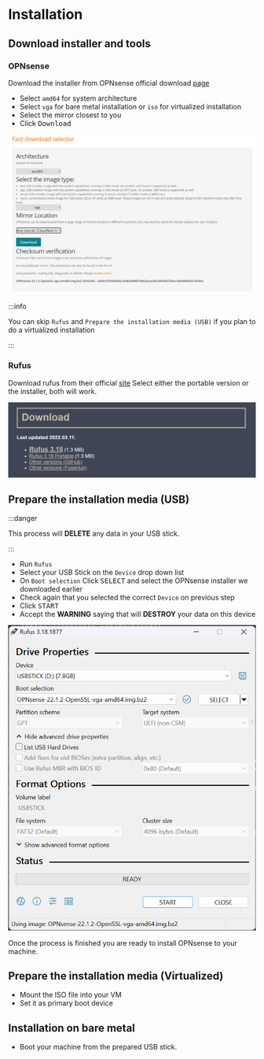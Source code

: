# Installation

## Download installer and tools

### OPNsense

Download the installer from OPNsense official download [page](https://opnsense.org/download/)

- Select `amd64` for system architecture
- Select `vga` for bare metal installation or `iso` for virtualized installation
- Select the mirror closest to you
- Click <kbd>Download</kbd>

![download-opnsense](img/download-opnsense.png)

:::info

You can skip `Rufus` and `Prepare the installation media (USB)`
if you plan to do a virtualized installation

:::

### Rufus

Download rufus from their official [site](https://rufus.ie/en/)
Select either the portable version or the installer, both will work.

![download-rufus](img/download-rufus.png)

## Prepare the installation media (USB)

:::danger

This process will **DELETE** any data in your USB stick.

:::

- Run `Rufus`
- Select your USB Stick on the `Device` drop down list
- On `Boot selection` Click <kbd>SELECT</kbd> and select the OPNsense installer we downloaded earlier
- Check again that you selected the correct `Device` on previous step
- Click <kbd>START</kbd>
- Accept the **WARNING** saying that will **DESTROY** your data on this device

![rufus](img/rufus.png)

Once the process is finished you are ready to install OPNsense to your machine.

## Prepare the installation media (Virtualized)

- Mount the ISO file into your VM
- Set it as primary boot device

## Installation on bare metal

- Boot your machine from the prepared USB stick.
